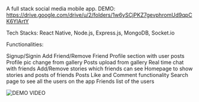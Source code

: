 A full stack social media mobile app. DEMO: https://drive.google.com/drive/u/2/folders/1w6ySCjPKZ7gevphromUd9qpCK6YlArtY

Tech Stacks: React Native, Node.js, Express.js, MongoDB, Socket.io

Functionalities:

Signup/Signin
Add Friend/Remove Friend
Profile section with user posts
Profile pic change from gallery
Posts upload from gallery
Real time chat with friends
Add/Remove stories which friends can see
Homepage to show stories and posts of friends
Posts Like and Comment functionality
Search page to see all the users on the app
Friends list of the users

![DEMO VIDEO]([https://example.com/image.jpg](https://drive.google.com/file/d/1snfhEZN9KiGhjWm5a7GI2Vej9WX-__vq/view?usp=drive_link))
